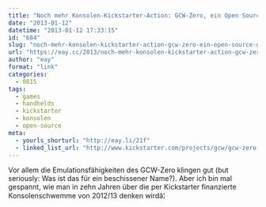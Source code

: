 ```yaml
---
title: "Noch mehr Konsolen-Kickstarter-Action: GCW-Zero, ein Open Source Gaming Handheld"
date: "2013-01-12"
datetime: "2013-01-12 17:33:15"
id: "684"
slug: "noch-mehr-konsolen-kickstarter-action-gcw-zero-ein-open-source-gaming-handheld"
url: "https://eay.cc/2013/noch-mehr-konsolen-kickstarter-action-gcw-zero-ein-open-source-gaming-handheld/"
author: "eay"
format: "link"
categories:
  - 0815
tags:
  - games
  - handhelds
  - kickstarter
  - konsolen
  - open-source
meta:
  - yourls_shorturl: "http://eay.li/21f"
  - linked_list_url: "http://www.kickstarter.com/projects/gcw/gcw-zero-open-source-gaming-handheld"
---
```


Vor allem die Emulationsfähigkeiten des GCW-Zero klingen gut (but seriously: Was ist das für ein beschissener Name?). Aber ich bin mal gespannt, wie man in zehn Jahren über die per Kickstarter finanzierte Konsolenschwemme von 2012/13 denken wirdâ¦

